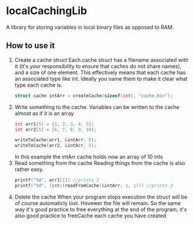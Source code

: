 # localCachingLib

A library for storing variables in local binary files as opposed to RAM.

## How to use it

1. Create a cache struct
    Each cache struct has a filename associated with it (it's your responsibility to ensure that caches do not share names), and a size of one element.
    This effectively means that each cache has an associated type like int. Ideally you name them to make it clear what type each cache is.
    ```C
    struct cache intArr = createCache(sizeof(int), "cache.bin");
    ```
2. Write something to the cache.
    Variables can be written to the cache almost as if it is an array
    ```C
    int arr1[5] = {1, 2, 3, 4, 5};
    int arr2[5] = {6, 7, 8, 9, 10};

    writeToCache(arr1, &intArr, 5);
    writeToCache(arr2, &intArr, 5);
    ```
    In this example the intArr cache holds now an array of 10 ints
3. Read something from the cache
    Reading things from the cache is also rather easy.
    ```C
    printf("%d", arr1[1]) //prints 2
    printf("%d", (int)(readFromCache(&intArr, 1, 1))) //prints 2
    ```
4. Delete the cache
    When your program stops execution the struct will be of course automaticly lost. Hovewer the file will remain. So the same way it's good practice to free everything at the end of the program, it's also good practice to freeCache each cache you have created

